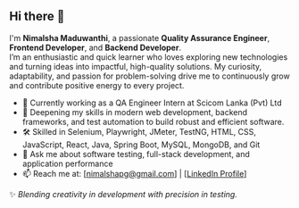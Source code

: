 ## Hi there 👋

I'm **Nimalsha Maduwanthi**, a passionate **Quality Assurance Engineer**, **Frontend Developer**, and **Backend Developer**.  
I’m an enthusiastic and quick learner who loves exploring new technologies and turning ideas into impactful, high-quality solutions. My curiosity, adaptability, and passion for problem-solving drive me to continuously grow and contribute positive energy to every project.

- 🔭 Currently working as a QA Engineer Intern at Scicom Lanka (Pvt) Ltd  
- 🌱 Deepening my skills in modern web development, backend frameworks, and test automation to build robust and efficient software.
- 🛠 Skilled in Selenium, Playwright, JMeter, TestNG, HTML, CSS, JavaScript, React, Java, Spring Boot, MySQL, MongoDB, and Git  
- 💬 Ask me about software testing, full-stack development, and application performance  
- 📫 Reach me at: [nimalshapg@gmail.com] | [[LinkedIn Profile](https://www.linkedin.com/in/nimalsha-maduwanthi-104193285/)]  

✨ *Blending creativity in development with precision in testing.*
